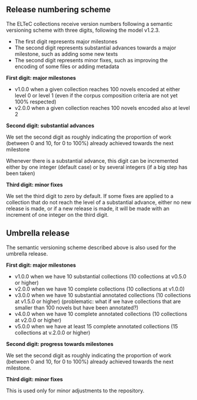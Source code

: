 ## Release numbering scheme

The ELTeC collections receive version numbers following a semantic versioning scheme with three digits, following the model v1.2.3. 

* The first digit represents major milestones
* The second digit represents substantial advances towards a major milestone, such as adding some new texts
* The second digit represents minor fixes, such as improving the encoding of some files or adding metadata

**First digit: major milestones**

* v1.0.0 when a given collection reaches 100 novels encoded at either level 0 or level 1 (even if the corpus composition criteria are not yet 100% respected)
* v2.0.0 when a given collection reaches 100 novels encoded also at level 2

**Second digit: substantial advances**

We set the second digit as roughly indicating the proportion of work (between 0 and 10, for 0 to 100%) already achieved towards the next milestone

Whenever there is a substantial advance, this digit can be incremented either by one integer (default case) or by several integers (if a big step has been taken)

**Third digit: minor fixes**

We set the third digit to zero by default. If some fixes are applied to a collection that do not reach the level of a substantial advance, either no new release is made, or if a new release is made, it will be made with an increment of one integer on the third digit.

## Umbrella release

The semantic versioning scheme described above is also used for the umbrella release. 

**First digit: major milestones**

* v1.0.0 when we have 10 substantial collections (10 collections at v0.5.0 or higher)
* v2.0.0 when we have 10 complete collections (10 collections at v1.0.0)
* v3.0.0 when we have 10 substantial annotated collections (10 collections at v1.5.0 or higher) (problematic: what if we have collections that are smaller than 100 novels but have been annotated?)
* v4.0.0 when we have 10 complete annotated collections (10 collections at v2.0.0 or higher)
* v5.0.0 when we have at least 15 complete annotated collections (15 collections at v.2.0.0 or higher)

**Second digit: progress towards milestones** 

We set the second digit as roughly indicating the proportion of work (between 0 and 10, for 0 to 100%) already achieved towards the next milestone.

**Third digit: minor fixes** 

This is used only for minor adjustments to the repository.
